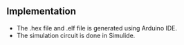 ## Implementation
* The .hex file and .elf file is generated using Arduino IDE.
* The simulation circuit is done in Simulide.
